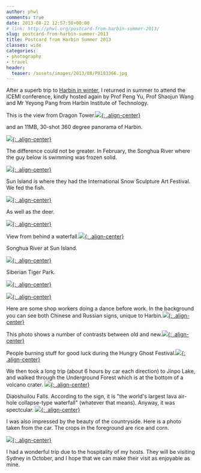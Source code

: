 ```yaml
---
author: phwl
comments: true
date: 2013-08-22 12:57:58+00:00
# link: http://phwl.org/postcard-from-harbin-summer-2013/
slug: postcard-from-harbin-summer-2013
title: Postcard from Harbin Summer 2013
classes: wide
categories:
- photography
- travel
header:
  teaser: /assets/images/2013/08/P8183366.jpg
---
```


After a superb trip to [Harbin in winter](http://www.phwl.org/postcard-from-harbin/), I returned in summer to attend the ICEMI conference, kindly hosted again by Prof Peng Yu, Prof Shaojun Wang and Mr Yeyong Pang from Harbin Institute of Technology.

This is the view from Dragon Tower.[![](/assets/images/2013/08/P8193616.jpg){: .align-center}](/assets/images/2013/08/P8193616.jpg)

and an 11MB, 30-shot 360 degree panorama of Harbin.

[![](/assets/images/2013/08/harbin-pano3.jpg){: .align-center}](/assets/images/2013/08/harbin-pano3.jpg)
<!-- more -->

The difference could not be greater. In February, the Songhua River where the guy below is swimming was frozen solid.

[![](/assets/images/2013/08/P8152916.jpg){: .align-center}](/assets/images/2013/08/P8152916.jpg)

Sun Island is where they had the International Snow Sculpture Art Festival. We fed the fish.

[![](/assets/images/2013/08/P8152975.jpg){: .align-center}](/assets/images/2013/08/P8152975.jpg)

As well as the deer.

[![](/assets/images/2013/08/P8153140.jpg){: .align-center}](/assets/images/2013/08/P8153140.jpg)

View from behind a waterfall.[![](/assets/images/2013/08/P8153123.jpg){: .align-center}](/assets/images/2013/08/P8153123.jpg)

Songhua River at Sun Island.

[![](/assets/images/2013/08/P8153164.jpg){: .align-center}](/assets/images/2013/08/P8153164.jpg)

Siberian Tiger Park.

[![](/assets/images/2013/08/P8183278.jpg){: .align-center}](/assets/images/2013/08/P8183278.jpg)

[![](/assets/images/2013/08/P8183366.jpg){: .align-center}](/assets/images/2013/08/P8183366.jpg)

Here are some shop workers doing a dance before work. In the background you can see both Chinese and Russian signs, unique to Harbin.[![](/assets/images/2013/08/P8163181.jpg){: .align-center}](/assets/images/2013/08/P8163181.jpg)

This photo shows a number of contrasts between old and new.[![](/assets/images/2013/08/P8193595.jpg){: .align-center}](/assets/images/2013/08/P8193595.jpg)

People burning stuff for good luck during the Hungry Ghost Festival.[![](/assets/images/2013/08/P8203759.jpg){: .align-center}](/assets/images/2013/08/P8203759.jpg)

We then took a long trip (about 6 hours by car each direction) to Jinpo Lake, and walked through the Underground Forest which is at the bottom of a volcano crater. [![](/assets/images/2013/08/P8213813.jpg){: .align-center}](/assets/images/2013/08/P8213813.jpg)

Diaoshuilou Falls. According to the sign, it is "the world's largest lava air-hole collapse-type waterfall" (whatever that means). Anyway, it was spectcular. [![](/assets/images/2013/08/P8223887.jpg){: .align-center}](/assets/images/2013/08/P8223887.jpg)

I was also impressed by the beauty of the countryside. Here is a photo taken from the car. The crops in the foreground are rice and corn.

[![](/assets/images/2013/08/P8223939.jpg){: .align-center}](/assets/images/2013/08/P8223939.jpg)

I had a wonderful trip due to the hospitality of my hosts. They will be visiting Sydney in October, and I hope that we can make their visit as enjoyable as mine.


